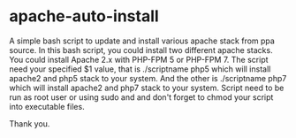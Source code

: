 # apache-auto-install
A simple bash script to update and install various apache stack from ppa source.
In this bash script, you could install two different apache stacks. You could install Apache 2.x with PHP-FPM 5 or PHP-FPM 7.
The script need your specified $1 value, that is ./scriptname php5 which will install apache2 and php5 stack to your system. And the other is ./scriptname php7 which will install apache2 and php7 stack to your system.
Script need to be run as root user or using sudo and and don't forget to chmod your script into executable files.

Thank you.
